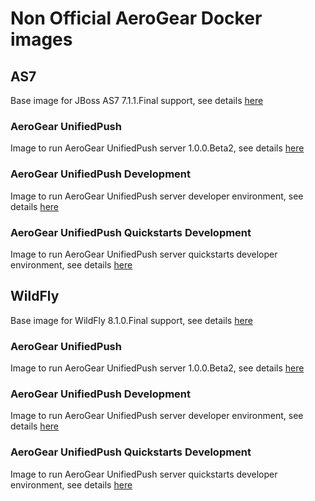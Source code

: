 # Non Official AeroGear Docker images

## AS7

Base image for JBoss AS7 7.1.1.Final support, see details [here](https://github.com/abstractj/docker/tree/master/aerogear/as7)

### AeroGear UnifiedPush

Image to run AeroGear UnifiedPush server 1.0.0.Beta2, see details [here](https://github.com/abstractj/docker/tree/master/aerogear/as7/unifiedpush-as7)

### AeroGear UnifiedPush Development

Image to run AeroGear UnifiedPush server developer environment, see details [here](https://github.com/abstractj/docker/tree/master/aerogear/as7/unifiedpush-as7-dev)

### AeroGear UnifiedPush Quickstarts Development

Image to run AeroGear UnifiedPush server quickstarts developer environment, see details [here](https://github.com/abstractj/docker/tree/master/aerogear/as7/push-quickstarts-as7-dev)

## WildFly

Base image for WildFly 8.1.0.Final support, see details [here](https://github.com/abstractj/docker/tree/master/aerogear/wildfly)

### AeroGear UnifiedPush

Image to run AeroGear UnifiedPush server 1.0.0.Beta2, see details [here](https://github.com/abstractj/docker/tree/master/aerogear/wildfly/unifiedpush-wildfly)

### AeroGear UnifiedPush Development

Image to run AeroGear UnifiedPush server developer environment, see details [here](https://github.com/abstractj/docker/tree/master/aerogear/wildfly/unifiedpush-wildfly-dev)


### AeroGear UnifiedPush Quickstarts Development

Image to run AeroGear UnifiedPush server quickstarts developer environment, see details [here](https://github.com/abstractj/docker/tree/master/aerogear/wildfly/push-quickstarts-wildfly-dev)


